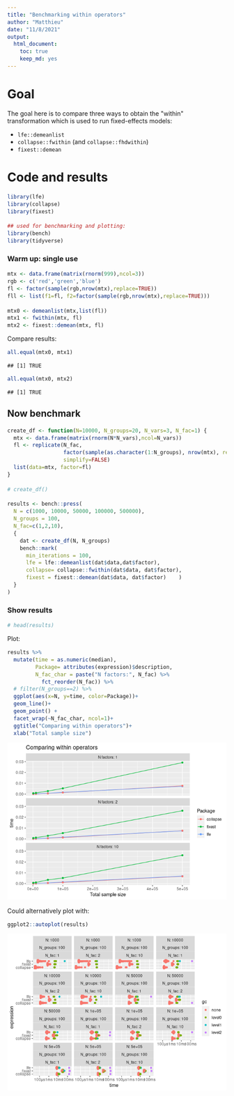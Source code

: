 ```yaml
---
title: "Benchmarking within operators"
author: "Matthieu"
date: "11/8/2021"
output:
  html_document:
    toc: true
    keep_md: yes
---
```




# Goal

The goal here is to compare three ways to obtain the "within" transformation which is used to run fixed-effects models:

- `lfe::demeanlist`
- `collapse::fwithin` (and `collapse::fhdwithin`)
- `fixest::demean`

# Code and results


```r
library(lfe)
library(collapse)
library(fixest)

## used for benchmarking and plotting:
library(bench)
library(tidyverse)
```

### Warm up: single use


```r
mtx <- data.frame(matrix(rnorm(999),ncol=3))
rgb <- c('red','green','blue')
fl <- factor(sample(rgb,nrow(mtx),replace=TRUE))
fll <- list(f1=fl, f2=factor(sample(rgb,nrow(mtx),replace=TRUE)))

mtx0 <- demeanlist(mtx,list(fl))
mtx1 <- fwithin(mtx, fl)
mtx2 <- fixest::demean(mtx, fl)
```

Compare results:


```r
all.equal(mtx0, mtx1)
```

```
## [1] TRUE
```

```r
all.equal(mtx0, mtx2)
```

```
## [1] TRUE
```



## Now benchmark


```r
create_df <- function(N=10000, N_groups=20, N_vars=3, N_fac=1) {
  mtx <- data.frame(matrix(rnorm(N*N_vars),ncol=N_vars))
  fl <- replicate(N_fac,
                  factor(sample(as.character(1:N_groups), nrow(mtx), replace=TRUE)),
                  simplify=FALSE)
  list(data=mtx, factor=fl)
}

# create_df()

results <- bench::press(
  N = c(1000, 10000, 50000, 100000, 500000),
  N_groups = 100,
  N_fac=c(1,2,10),
  {
    dat <- create_df(N, N_groups)
    bench::mark(
      min_iterations = 100,
      lfe = lfe::demeanlist(dat$data,dat$factor),
      collapse= collapse::fwithin(dat$data, dat$factor),
      fixest = fixest::demean(dat$data, dat$factor)    )
  }
)
```

### Show results


```r
# head(results)
```

Plot:



```r
results %>% 
  mutate(time = as.numeric(median), 
         Package= attributes(expression)$description,
         N_fac_char = paste("N factors:", N_fac) %>% 
           fct_reorder(N_fac)) %>% 
  # filter(N_groups==2) %>% 
  ggplot(aes(x=N, y=time, color=Package))+
  geom_line()+
  geom_point() +
  facet_wrap(~N_fac_char, ncol=1)+
  ggtitle("Comparing within operators")+
  xlab("Total sample size")
```

![](benchmark_within_files/figure-html/unnamed-chunk-6-1.png)<!-- -->

Could alternatively plot with: 


```r
ggplot2::autoplot(results)
```

![](benchmark_within_files/figure-html/unnamed-chunk-7-1.png)<!-- -->

